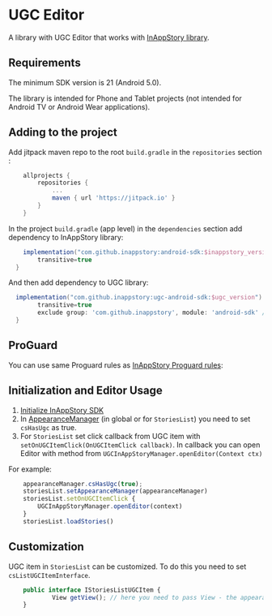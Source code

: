 # UGC Editor

A library with UGC Editor that works with [InAppStory library](https://github.com/inappstory/android-sdk/blob/main/README.md#getting-started).


## Requirements

The minimum SDK version is 21 (Android 5.0).

The library is intended for Phone and Tablet projects (not intended for Android TV or Android Wear applications).

## Adding to the project

Add jitpack maven repo to the root `build.gradle` in the `repositories` section :
```gradle
	allprojects {
	    repositories {
	        ...
	        maven { url 'https://jitpack.io' }
	    }
	}
```

In the project `build.gradle` (app level) in the `dependencies` section add dependency to InAppStory library:
```gradle
	implementation("com.github.inappstory:android-sdk:$inappstory_version") {
        transitive=true
  }
```

And then add dependency to UGC library:

```gradle
  implementation("com.github.inappstory:ugc-android-sdk:$ugc_version") {
        transitive=true
        exclude group: 'com.github.inappstory', module: 'android-sdk' //exclude to prevent libraries overriding
  }
```

## ProGuard

You can use same Proguard rules as [InAppStory Proguard rules](https://github.com/inappstory/android-sdk#proguard):


## Initialization and Editor Usage

1) [Initialize InAppStory SDK](https://github.com/inappstory/android-sdk#sdk-initialization)
2) In [AppearanceManager](https://github.com/inappstory/android-sdk#sdk-initialization) (in global or for `StoriesList`) you need to set `csHasUgc` as true.
3) For `StoriesList` set click callback from UGC item with `setOnUGCItemClick(OnUGCItemClick callback)`. In callback you can open Editor with method from `UGCInAppStoryManager.openEditor(Context ctx)`

For example:

```js 
	appearanceManager.csHasUgc(true); 
	storiesList.setAppearanceManager(appearanceManager)
	storiesList.setOnUGCItemClick {
		UGCInAppStoryManager.openEditor(context)
  	}
  	storiesList.loadStories()
```

## Customization

UGC item in `StoriesList` can be customized. To do this you need to set `csListUGCItemInterface`.

```js
	public interface IStoriesListUGCItem {
    		View getView(); // here you need to pass View - the appearance of the cell
	}
```
